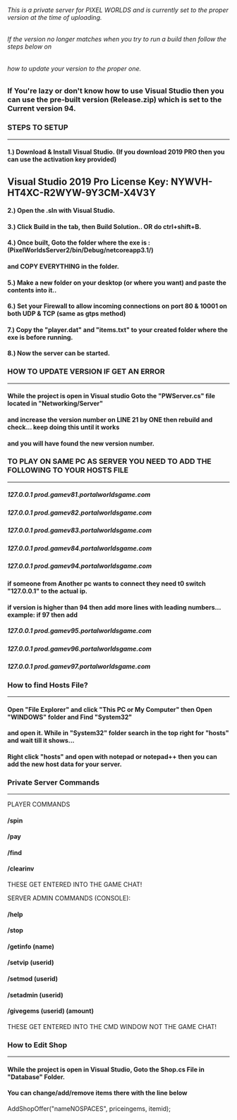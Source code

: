 ###### This is a private server for PIXEL WORLDS and is currently set to the proper version at the time of uploading.
###### If the version no longer matches when you try to run a build then follow the steps below on 
###### how to update your version to the proper one.

### If You're lazy or don't know how to use Visual Studio then you can use the pre-built version (Release.zip) which is set to the Current version 94.

### STEPS TO SETUP
----------------------
#### 1.) Download & Install Visual Studio. (If you download 2019 PRO then you can use the activation key provided)
## Visual Studio 2019 Pro License Key: NYWVH-HT4XC-R2WYW-9Y3CM-X4V3Y
#### 2.) Open the .sln with Visual Studio.
#### 3.) Click Build in the tab, then Build Solution.. OR do ctrl+shift+B.
#### 4.) Once built, Goto the folder where the exe is : (PixelWorldsServer2/bin/Debug/netcoreapp3.1/)
#### and COPY EVERYTHING in the folder.

#### 5.) Make a new folder on your desktop (or where you want) and paste the contents into it..
#### 6.) Set your Firewall to allow incoming connections on port 80 & 10001 on both UDP & TCP (same as gtps method)
#### 7.) Copy the "player.dat" and "items.txt" to your created folder where the exe is before running.
#### 8.) Now the server can be started.

### HOW TO UPDATE VERSION IF GET AN ERROR
--------------------------------------------
#### While the project is open in Visual studio Goto the "PWServer.cs" file located in "Networking/Server"
#### and increase the version number on LINE 21 by ONE then rebuild and check... keep doing this until it works
#### and you will have found the new version number.

### TO PLAY ON SAME PC AS SERVER YOU NEED TO ADD THE FOLLOWING TO YOUR HOSTS FILE
----------------------------------------------------------------------------------------------------------------------
##### 127.0.0.1 prod.gamev81.portalworldsgame.com
##### 127.0.0.1 prod.gamev82.portalworldsgame.com
##### 127.0.0.1 prod.gamev83.portalworldsgame.com
##### 127.0.0.1 prod.gamev84.portalworldsgame.com
##### 127.0.0.1 prod.gamev94.portalworldsgame.com

#### if someone from Another pc wants to connect they need t0 switch "127.0.0.1" to the actual ip.

#### if version is higher than 94 then add more lines with leading numbers... example: if 97 then add
##### 127.0.0.1 prod.gamev95.portalworldsgame.com
##### 127.0.0.1 prod.gamev96.portalworldsgame.com
##### 127.0.0.1 prod.gamev97.portalworldsgame.com

### How to find Hosts File?
-----------------------------
#### Open "File Explorer" and click "This PC or My Computer" then Open "WINDOWS" folder and Find "System32"
#### and open it. While in "System32" folder search in the top right for "hosts" and wait till it shows...
#### Right click "hosts" and open with notepad or notepad++ then you can add the new host data for your server.

### Private Server Commands
--------------------------------
PLAYER COMMANDS
#### /spin
#### /pay
#### /find
#### /clearinv
THESE GET ENTERED INTO THE GAME CHAT!

SERVER ADMIN COMMANDS (CONSOLE):
#### /help
#### /stop
#### /getinfo (name)
#### /setvip (userid)
#### /setmod (userid)
#### /setadmin (userid)
#### /givegems (userid) (amount)
THESE GET ENTERED INTO THE CMD WINDOW NOT THE GAME CHAT!

### How to Edit Shop
-----------------------
#### While the project is open in Visual Studio, Goto the Shop.cs File in "Database" Folder.
#### You can change/add/remove items there with the line below

AddShopOffer("nameNOSPACES", priceingems, itemid);
